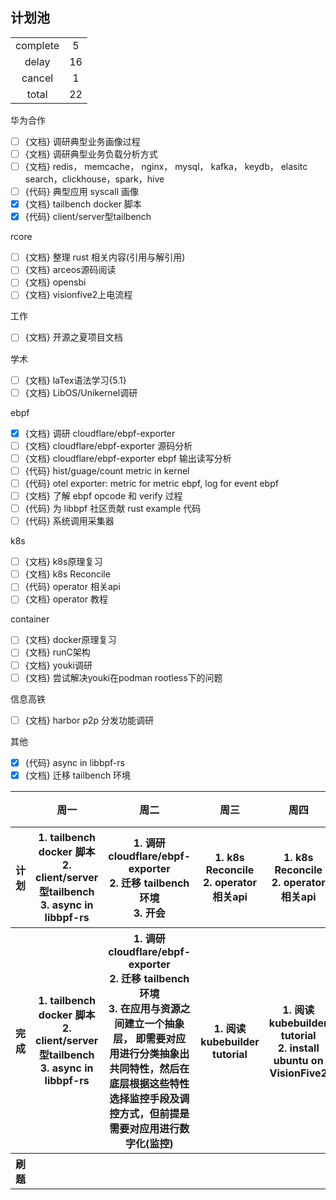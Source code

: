 ## 计划池

|          |       |
| :------: | :---: |
| complete |   5   |
|  delay   |  16   |
|  cancel  |   1   |
|  total   |  22   |

华为合作
- [ ] {文档} 调研典型业务画像过程
- [ ] {文档} 调研典型业务负载分析方式
- [ ] {文档} redis， memcache， nginx， mysql， kafka， keydb， elasitc search，clickhouse，spark，hive
- [ ] {代码} 典型应用 syscall 画像
- [x] {文档} tailbench docker 脚本
- [x] {代码} client/server型tailbench

rcore
- [ ] {文档} 整理 rust 相关内容(引用与解引用)
- [ ] {文档} arceos源码阅读
- [ ] {文档} opensbi
- [ ] {文档} visionfive2上电流程

工作
- [ ] {文档} 开源之夏项目文档

学术
- [ ] {文档} laTex语法学习{5.1}
- [ ] {文档} LibOS/Unikernel调研

ebpf
- [x] {文档} 调研 cloudflare/ebpf-exporter
- [ ] {文档} cloudflare/ebpf-exporter 源码分析
- [ ] {文档} cloudflare/ebpf-exporter ebpf 输出读写分析
- [ ] {代码} hist/guage/count metric in kernel
- [ ] {代码} otel exporter: metric for metric ebpf, log for event ebpf
- [ ] {文档} 了解 ebpf opcode 和 verify 过程
- [ ] {代码} 为 libbpf 社区贡献 rust example 代码
- [ ] {代码} 系统调用采集器

k8s
- [ ] {文档} k8s原理复习
- [ ] {文档} k8s Reconcile
- [ ] {代码} operator 相关api
- [ ] {文档} operator 教程

container
- [ ] {文档} docker原理复习
- [ ] {文档} runC架构
- [ ] {文档} youki调研
- [ ] {文档} 尝试解决youki在podman rootless下的问题

信息高铁
- [ ] {文档} harbor p2p 分发功能调研

其他
- [x] {代码} async in libbpf-rs
- [x] {文档} 迁移 tailbench 环境

<table>
<tr>
<th></th>
<th>周一</th>
<th>周二</th>
<th>周三</th>
<th>周四</th>
<th>周五</th>
<th>周六</th>
<th>周天</th>
</tr>

<!-- ---------------- 计划 ---------------- -->
<tr>
<th>计划</th>

<!-- 周一 -->
<th>
1. tailbench docker 脚本 <br>
2. client/server型tailbench <br>
3. async in libbpf-rs <br>
</th>

<!-- 周二 -->
<th>
1. 调研 cloudflare/ebpf-exporter <br>
2. 迁移 tailbench 环境 <br>
3. 开会 <br>
</th>

<!-- 周三 -->
<th>
1. k8s Reconcile <br>
2. operator 相关api <br>
</th>

<!-- 周四 -->
<th>
1. k8s Reconcile <br>
2. operator 相关api <br>
</th>

<!-- 周五 -->
<th>
1. busybox operator <br>
2. 整理 operator 相关内容 <br>
3. opensbi/visionfive2 启动流程分析 <br>
</th>

<!-- 周六 -->
<th>
</th>

<!-- 周天 -->
<th>
</th>

</tr>

<!-- ---------------- 完成 ---------------- -->
<tr>
<th>完成</th>
 
<!-- 周一 -->
<th>
1. tailbench docker 脚本 <br>
2. client/server型tailbench <br>
3. async in libbpf-rs <br>
</th>

<!-- 周二 -->
<th>
1. 调研 cloudflare/ebpf-exporter <br>
2. 迁移 tailbench 环境 <br>
3. 在应用与资源之间建立一个抽象层， 即需要对应用进行分类抽象出共同特性，然后在底层根据这些特性选择监控手段及调控方式，但前提是需要对应用进行数字化(监控)<br> 
</th>

<!-- 周三 -->
<th>
1. 阅读 kubebuilder tutorial <br>
</th>

<!-- 周四 -->
<th>
1. 阅读 kubebuilder tutorial <br>
2. install ubuntu on VisionFive2 <br>
</th>

<!-- 周五 -->
<th>
</th>

<!-- 周六 -->
<th>
</th>

<!-- 周天 -->
<th>
</th>

</tr>

<!-- ---------------- 刷题 ---------------- -->
<tr>
<th>刷题</th>

<!-- 周一 -->
<th>
</th>

<!-- 周二 -->
<th>
</th>

<!-- 周三 -->
<th>
</th>

<!-- 周四 -->
<th>
</th>

<!-- 周五 -->
<th>
</th>

<!-- 周六 -->
<th>
</th>

<!-- 周天 -->
<th>
</th>

</tr>

</table>